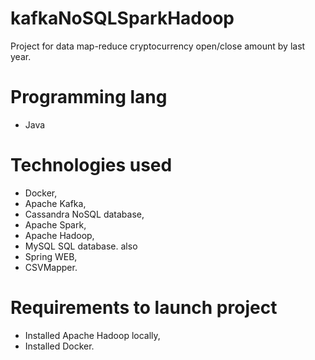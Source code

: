 # kafkaNoSQLSparkHadoop
Project for data map-reduce cryptocurrency open/close amount by last year.

# Programming lang
- Java

# Technologies used
- Docker,
- Apache Kafka,
- Cassandra NoSQL database,
- Apache Spark,
- Apache Hadoop,
- MySQL SQL database.
also
- Spring WEB,
- CSVMapper.

# Requirements to launch project
- Installed Apache Hadoop locally,
- Installed Docker.
